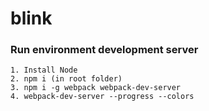 # blink

### Run environment development server

```
1. Install Node
2. npm i (in root folder)
3. npm i -g webpack webpack-dev-server
4. webpack-dev-server --progress --colors
```
